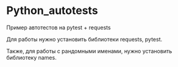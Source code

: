 # Python_autotests
Пример автотестов на pytest + requests

Для работы нужно установить библиотеки requests, pytest. 

Также, для работы с рандомными именами, нужно установить библиотеку names.
